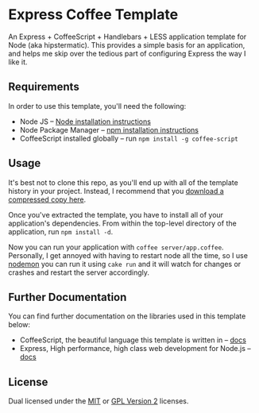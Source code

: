 
# Express Coffee Template #

An Express + CoffeeScript + Handlebars + LESS application 
template for Node (aka hipstermatic). This provides a simple 
basis for an application, and helps me skip over the tedious 
part of configuring Express the way I like it.


## Requirements ##

In order to use this template, you'll need the following:

 * Node JS – [Node installation instructions][node]
 * Node Package Manager – [npm installation instructions][npm]
 * CoffeeScript installed globally – 
   run `npm install -g coffee-script`


## Usage ##

It's best not to clone this repo, as you'll end up with all of
the template history in your project. Instead, I recommend that
you [download a compressed copy here][dl].

Once you've extracted the template, you have to install all of
your application's dependencies. From within the top-level
directory of the application, run `npm install -d`.

Now you can run your application with
`coffee server/app.coffee`. Personally, I get annoyed with
having to restart node all the time, so I use [nodemon][nodemon]
you can run it using `cake run` and it will watch for changes
or crashes and restart the server accordingly.

## Further Documentation ##

You can find further documentation on the libraries used in this
template below:

 * CoffeeScript, the beautiful language this template is written 
   in – [docs][coffee]
 * Express, High performance, high class web development for 
   Node.js – [docs][express]


## License ##

Dual licensed under the [MIT][mit] or [GPL Version 2][gpl]
licenses.


[node]: http://nodejs.org/
[npm]: http://npmjs.org/
[dl]: https://github.com/linusnorton/express-coffee-template/zipball/master
[nodemon]: https://github.com/remy/nodemon
[coffee]: http://jashkenas.github.com/coffee-script/
[express]: http://expressjs.com/
[mit]: http://opensource.org/licenses/mit-license.php
[gpl]: http://opensource.org/licenses/gpl-2.0.php
